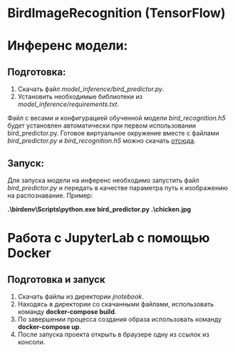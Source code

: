 # BirdImageRecognition (TensorFlow)

# Инференс модели:
## Подготовка:
1. Скачать файл _model\_inference/bird\_predictor.py_.
2. Установить необходимые библиотеки из _model\_inference/requirements.txt_.

Файл с весами и конфигурацией обученной модели _bird_recognition.h5_ будет установлен автоматически при первом использовании bird_predictor.py. 
Готовое виртуальное окружение вместе с файлами _bird_predictor.py_ и _bird_recognition.h5_ можно скачать [отсюда](https://drive.google.com/file/d/1Y-jO4jANrROTUYds51mj3tPZHXAALCZz/view?usp=sharing).

## Запуск:
Для запуска модели на инференс необходимо запустить файл _bird_predictor.py_ и передать в качестве параметра путь к изображению на распознавание.
Пример: 

**.\birdenv\Scripts\python.exe bird_predictor.py .\chicken.jpg**

# Работа с JupyterLab с помощью Docker

## Подготовка и запуск

1. Скачать файлы из директории _jnotebook_.
2. Находясь в директории со скачанными файлами, использовать команду **docker-compose build**.
3. По завершении процесса создания образа использовать команду **docker-compose up**.
4. После запуска проекта открыть в браузере одну из ссылок из консоли.